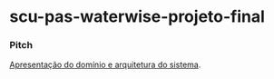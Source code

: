 # scu-pas-waterwise-projeto-final

### Pitch

[Apresentação do domínio e arquitetura do sistema](https://drive.google.com/file/d/1nE6JIIMIdC9xOly_90cjpJGs-NXUg3Mu/view?usp=sharing).
